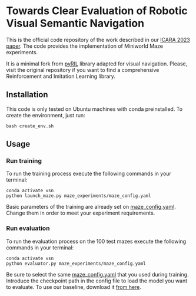 # Towards Clear Evaluation of Robotic Visual Semantic Navigation

This is the official code repository of the work described in our [ICARA 2023 paper](https://gram.web.uah.es/data/publications/icara2023-gutierrez.pdf). The code provides the implementation of Miniworld Maze experiments.

It is a minimal fork from [pyRIL](https://github.com/SergioHdezG/pyRIL) library adapted for visual navigation. Please, visit the original repository if you want to find a comprehensive Reinforcement and Imitation Learning library.

## Installation

This code is only tested on Ubuntu machines with conda preinstalled. To create the environment, just run:

```shell
bash create_env.sh
```

## Usage

### Run training

To run the training process execute the following commands in your terminal: 

```shell
conda activate vsn
python launch_maze.py maze_experiments/maze_config.yaml
```

Basic parameters of the training are already set on [maze_config.yaml](maze_experiments/maze_config.yaml). Change them in order to meet your experiment requirements.

### Run evaluation

To run the evaluation process on the 100 test mazes execute the following commands in your terminal: 

```shell
conda activate vsn
python evaluator.py maze_experiments/maze_config.yaml
```

Be sure to select the same [maze_config.yaml](maze_experiments/maze_config.yaml) that you used during training. Introduce the checkpoint path in the config file to load the model you want to evaluate. To use our baseline, download it [from here](https://universidaddealcala-my.sharepoint.com/:u:/g/personal/gram_uah_es/ERUowTQbAvFHvCg5VJuzku8BeBrNx8kEizPpNiKVlRj8Mg?Download=1).
